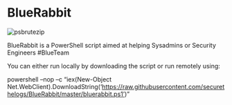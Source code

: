 # BlueRabbit

![psbrutezip](https://ctrla1tdel.files.wordpress.com/2020/02/bluerabbit.jpg)

BlueRabbit is a PowerShell script aimed at helping Sysadmins or Security Engineers #BlueTeam

You can either run locally by downloading the script or run remotely using: 

powershell –nop –c “iex(New-Object Net.WebClient).DownloadString(‘https://raw.githubusercontent.com/securethelogs/BlueRabbit/master/bluerabbit.ps1’)”
